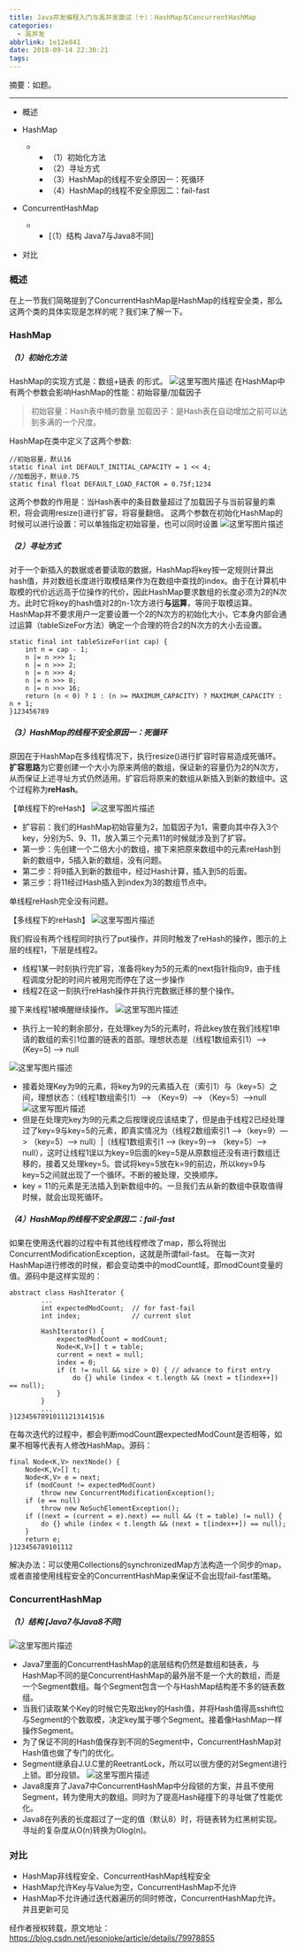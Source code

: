 ```yaml
---
title: Java并发编程入门与高并发面试（十）：HashMap与ConcurrentHashMap
categories:
  - 高并发
abbrlink: 1e12e841
date: 2018-09-14 22:30:21
tags:
---
```


摘要：如题。

<!--more-->

------

- 概述

- HashMap
  - - （1）初始化方法
    - （2）寻址方式
    - （3）HashMap的线程不安全原因一：死循环
    - （4）HashMap的线程不安全原因二：fail-fast

- ConcurrentHashMap

  - - [（1）结构 Java7与Java8不同]

- 对比


### 概述

在上一节我们简略提到了ConcurrentHashMap是HashMap的线程安全类，那么这两个类的具体实现是怎样的呢？我们来了解一下。

### HashMap

##### （1）初始化方法

HashMap的实现方式是：数组+链表 的形式。 
![这里写图片描述](https://img-blog.csdn.net/20180417182317205?watermark/2/text/aHR0cHM6Ly9ibG9nLmNzZG4ubmV0L2plc29uam9rZQ==/font/5a6L5L2T/fontsize/400/fill/I0JBQkFCMA==/dissolve/70) 
在HashMap中有两个参数会影响HashMap的性能：初始容量/加载因子

> 初始容量：Hash表中桶的数量 
> 加载因子：是Hash表在自动增加之前可以达到多满的一个尺度。

HashMap在类中定义了这两个参数:

```
//初始容量，默认16
static final int DEFAULT_INITIAL_CAPACITY = 1 << 4; 
//加载因子，默认0.75
static final float DEFAULT_LOAD_FACTOR = 0.75f;1234
```

这两个参数的作用是：当Hash表中的条目数量超过了加载因子与当前容量的乘积，将会调用resize()进行扩容，将容量翻倍。 
这两个参数在初始化HashMap的时候可以进行设置：可以单独指定初始容量，也可以同时设置 
![这里写图片描述](https://img-blog.csdn.net/20180417182851565?watermark/2/text/aHR0cHM6Ly9ibG9nLmNzZG4ubmV0L2plc29uam9rZQ==/font/5a6L5L2T/fontsize/400/fill/I0JBQkFCMA==/dissolve/70)

##### （2）寻址方式

对于一个新插入的数据或者要读取的数据，HashMap将key按一定规则计算出hash值，并对数组长度进行取模结果作为在数组中查找的index。由于在计算机中取模的代价远远高于位操作的代价，因此HashMap要求数组的长度必须为2的N次方。此时它将key的hash值对2的n-1次方进行**与运算**，等同于取模运算。HashMap并不要求用户一定要设置一个2的N次方的初始化大小，它本身内部会通过运算（tableSizeFor方法）确定一个合理的符合2的N次方的大小去设置。

```
static final int tableSizeFor(int cap) {
    int n = cap - 1;
    n |= n >>> 1;
    n |= n >>> 2;
    n |= n >>> 4;
    n |= n >>> 8;
    n |= n >>> 16;
    return (n < 0) ? 1 : (n >= MAXIMUM_CAPACITY) ? MAXIMUM_CAPACITY : n + 1;
}123456789
```

##### （3）HashMap的线程不安全原因一：死循环

原因在于HashMap在多线程情况下，执行resize()进行扩容时容易造成死循环。 
**扩容思路**为它要创建一个大小为原来两倍的数组，保证新的容量仍为2的N次方，从而保证上述寻址方式仍然适用。扩容后将原来的数组从新插入到新的数组中。这个过程称为**reHash**。

【单线程下的reHash】 
![这里写图片描述](https://img-blog.csdn.net/20180417184428269?watermark/2/text/aHR0cHM6Ly9ibG9nLmNzZG4ubmV0L2plc29uam9rZQ==/font/5a6L5L2T/fontsize/400/fill/I0JBQkFCMA==/dissolve/70)

- 扩容前：我们的HashMap初始容量为2，加载因子为1，需要向其中存入3个key，分别为5、9、11，放入第三个元素11的时候就涉及到了扩容。
- 第一步：先创建一个二倍大小的数组，接下来把原来数组中的元素reHash到新的数组中，5插入新的数组，没有问题。
- 第二步：将9插入到新的数组中，经过Hash计算，插入到5的后面。
- 第三步：将11经过Hash插入到index为3的数组节点中。

单线程reHash完全没有问题。

【多线程下的reHash】 
![这里写图片描述](https://img-blog.csdn.net/20180417194252382?watermark/2/text/aHR0cHM6Ly9ibG9nLmNzZG4ubmV0L2plc29uam9rZQ==/font/5a6L5L2T/fontsize/400/fill/I0JBQkFCMA==/dissolve/70)

我们假设有两个线程同时执行了put操作，并同时触发了reHash的操作，图示的上层的线程1，下层是线程2。

- 线程1某一时刻执行完扩容，准备将key为5的元素的next指针指向9，由于线程调度分配的时间片被用完而停在了这一步操作
- 线程2在这一刻执行reHash操作并执行完数据迁移的整个操作。

接下来线程1被唤醒继续操作。 
![这里写图片描述](https://img-blog.csdn.net/2018041719514289?watermark/2/text/aHR0cHM6Ly9ibG9nLmNzZG4ubmV0L2plc29uam9rZQ==/font/5a6L5L2T/fontsize/400/fill/I0JBQkFCMA==/dissolve/70)

- 执行上一轮的剩余部分，在处理key为5的元素时，将此key放在我们线程1申请的数组的索引1位置的链表的首部。理想状态是（线程1数组索引1）—> (Key=5) —> null

![这里写图片描述](https://img-blog.csdn.net/20180418102150675?watermark/2/text/aHR0cHM6Ly9ibG9nLmNzZG4ubmV0L2plc29uam9rZQ==/font/5a6L5L2T/fontsize/400/fill/I0JBQkFCMA==/dissolve/70)

- 接着处理Key为9的元素，将key为9的元素插入在（索引1）与（key=5）之间，理想状态：（线程1数组索引1）—> （Key=9）—> （Key=5）—>null 
  ![这里写图片描述](https://img-blog.csdn.net/20180418102812207?watermark/2/text/aHR0cHM6Ly9ibG9nLmNzZG4ubmV0L2plc29uam9rZQ==/font/5a6L5L2T/fontsize/400/fill/I0JBQkFCMA==/dissolve/70)
- 但是在处理完key为9的元素之后按理说应该结束了，但是由于线程2已经处理过了key=9与key=5的元素，即真实情况为（线程2数组索引1 —>（key=9）—> （key=5）—> null）|（线程1数组索引1 —> (key=9)—> （key=5）—> null），这时让线程1误以为key=9后面的key=5是从原数组还没有进行数组迁移的，接着又处理key=5。尝试将key=5放在k=9的前边，所以key=9与key=5之间就出现了一个循环。不断的被处理，交换顺序。
- key = 11的元素是无法插入到新数组中的。一旦我们去从新的数组中获取值得时候，就会出现死循环。

##### （4）HashMap的线程不安全原因二：fail-fast

如果在使用迭代器的过程中有其他线程修改了map，那么将抛出ConcurrentModificationException，这就是所谓fail-fast。 
在每一次对HashMap进行修改的时候，都会变动类中的modCount域，即modCount变量的值。源码中是这样实现的：

```
abstract class HashIterator {
        ...
        int expectedModCount;  // for fast-fail
        int index;             // current slot

        HashIterator() {
            expectedModCount = modCount;
            Node<K,V>[] t = table;
            current = next = null;
            index = 0;
            if (t != null && size > 0) { // advance to first entry
                do {} while (index < t.length && (next = t[index++]) == null);
            }
        }
        ...
}12345678910111213141516
```

在每次迭代的过程中，都会判断modCount跟expectedModCount是否相等，如果不相等代表有人修改HashMap。源码：

```
final Node<K,V> nextNode() {
    Node<K,V>[] t;
    Node<K,V> e = next;
    if (modCount != expectedModCount)
        throw new ConcurrentModificationException();
    if (e == null)
        throw new NoSuchElementException();
    if ((next = (current = e).next) == null && (t = table) != null) {
        do {} while (index < t.length && (next = t[index++]) == null);
    }
    return e;
}123456789101112
```

解决办法：可以使用Collections的synchronizedMap方法构造一个同步的map，或者直接使用线程安全的ConcurrentHashMap来保证不会出现fail-fast策略。

### ConcurrentHashMap

##### （1）结构 [Java7与Java8不同]

![这里写图片描述](https://img-blog.csdn.net/20180418110431880?watermark/2/text/aHR0cHM6Ly9ibG9nLmNzZG4ubmV0L2plc29uam9rZQ==/font/5a6L5L2T/fontsize/400/fill/I0JBQkFCMA==/dissolve/70)

- Java7里面的ConcurrentHashMap的底层结构仍然是数组和链表，与HashMap不同的是ConcurrentHashMap的最外层不是一个大的数组，而是一个Segment数组。每个Segment包含一个与HashMap结构差不多的链表数组。
- 当我们读取某个Key的时候它先取出key的Hash值，并将Hash值得高sshift位与Segment的个数取模，决定key属于哪个Segment。接着像HashMap一样操作Segment。
- 为了保证不同的Hash值保存到不同的Segment中，ConcurrentHashMap对Hash值也做了专门的优化。
- Segment继承自J.U.C里的ReetrantLock，所以可以很方便的对Segment进行上锁。即分段锁。 
  ![这里写图片描述](https://img-blog.csdn.net/20180418111414251?watermark/2/text/aHR0cHM6Ly9ibG9nLmNzZG4ubmV0L2plc29uam9rZQ==/font/5a6L5L2T/fontsize/400/fill/I0JBQkFCMA==/dissolve/70)
- Java8废弃了Java7中ConcurrentHashMap中分段锁的方案，并且不使用Segment，转为使用大的数组。同时为了提高Hash碰撞下的寻址做了性能优化。
- Java8在列表的长度超过了一定的值（默认8）时，将链表转为红黑树实现。寻址的复杂度从O(n)转换为Olog(n)。

### 对比

- HashMap非线程安全、ConcurrentHashMap线程安全
- HashMap允许Key与Value为空，ConcurrentHashMap不允许
- HashMap不允许通过迭代器遍历的同时修改，ConcurrentHashMap允许。并且更新可见

经作者授权转载，原文地址：https://blog.csdn.net/jesonjoke/article/details/79978855
